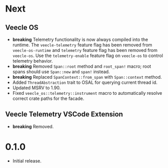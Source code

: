# Next

## Veecle OS

* **breaking** Telemetry functionality is now always compiled into the runtime.
  The `veecle-telemetry` feature flag has been removed from `veecle-os-runtime` and `telemetry` feature flag has been removed from `veecle-os`.
  Use the `telemetry-enable` feature flag on `veecle-os` to control telemetry behavior.
* **breaking** Removed `Span::root` method and `root_span!` macro; root spans should use `Span::new` and `span!` instead.
* **breaking** Replaced `SpanContext::from_span` with `Span::context` method.
* Added `ThreadAbstraction` trait to OSAL for querying current thread id.
* Updated MSRV to 1.90.
* Fixed `veecle_os::telemetry::instrument` macro to automatically resolve correct crate paths for the facade.

## Veecle Telemetry VSCode Extension

* **breaking** Removed.

# 0.1.0

* Initial release.
